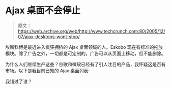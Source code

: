 # Ajax 桌面不会停止 

> 原文：<https://web.archive.org/web/http://www.techcrunch.com:80/2005/12/07/ajax-desktops-wont-stop/>

埃斯科博是最近进入疯狂拥挤的 Ajax 桌面领域的人。Eskobo 现在有标准的拖放模块。除了广告之外，一切都是可定制的，广告可以从页面上移动，但不能删除。

为什么人们继续生产这些？谷歌和微软已经有了引人注目的产品，我怀疑这是否有市场。以下是我目前已知的 Ajax 桌面列表:

我错过了谁？